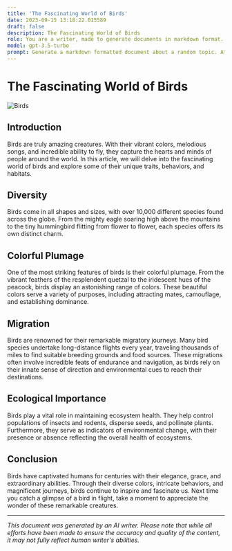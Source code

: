 ```yaml
---
title: 'The Fascinating World of Birds'
date: 2023-09-15 13:18:22.015589
draft: false
description: The Fascinating World of Birds
role: You are a writer, made to generate documents in markdown format. It is very important that all of the documents you generate are in valid markdown format.
model: gpt-3.5-turbo
prompt: Generate a markdown formatted document about a random topic. At the bottom, include a disclaimer explaining that the document was generated by you. The first line of the document should be the title. Make sure that the entire document is in proper markdown format, using a mix of various tags to make the document visually appealing.
---
```


# The Fascinating World of Birds

![Birds](https://images.pexels.com/photos/4527374/pexels-photo-4527374.jpeg)

## Introduction
Birds are truly amazing creatures. With their vibrant colors, melodious songs, and incredible ability to fly, they capture the hearts and minds of people around the world. In this article, we will delve into the fascinating world of birds and explore some of their unique traits, behaviors, and habitats.

## Diversity
Birds come in all shapes and sizes, with over 10,000 different species found across the globe. From the mighty eagle soaring high above the mountains to the tiny hummingbird flitting from flower to flower, each species offers its own distinct charm.

## Colorful Plumage
One of the most striking features of birds is their colorful plumage. From the vibrant feathers of the resplendent quetzal to the iridescent hues of the peacock, birds display an astonishing range of colors. These beautiful colors serve a variety of purposes, including attracting mates, camouflage, and establishing dominance.

## Migration
Birds are renowned for their remarkable migratory journeys. Many bird species undertake long-distance flights every year, traveling thousands of miles to find suitable breeding grounds and food sources. These migrations often involve incredible feats of endurance and navigation, as birds rely on their innate sense of direction and environmental cues to reach their destinations.

## Ecological Importance
Birds play a vital role in maintaining ecosystem health. They help control populations of insects and rodents, disperse seeds, and pollinate plants. Furthermore, they serve as indicators of environmental change, with their presence or absence reflecting the overall health of ecosystems.

## Conclusion
Birds have captivated humans for centuries with their elegance, grace, and extraordinary abilities. Through their diverse colors, intricate behaviors, and magnificent journeys, birds continue to inspire and fascinate us. Next time you catch a glimpse of a bird in flight, take a moment to appreciate the wonder of these remarkable creatures.

---

*This document was generated by an AI writer. Please note that while all efforts have been made to ensure the accuracy and quality of the content, it may not fully reflect human writer's abilities.*